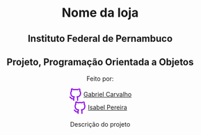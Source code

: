 <div align="center">
    <h1>Nome da loja</h1>
    <h2>Instituto Federal de Pernambuco</h2>
    <h2>Projeto, Programação Orientada a Objetos</h2>
</div>
<div align="center">
    <p>Feito por:</p>
    <div>
        <img src="img/githubsybl.png" alt="GitHub logo" align="center" width='30px' height='30px'>
        <a href="https://github.com/GabPhoenix">Gabriel Carvalho</a>
    </div>
    <div>
        <img src="img/githubsybl.png" alt="GitHub logo" align="center" width='30px' height='30px'>
        <a href="https://github.com/Isabel-Pereira">Isabel Pereira</a>
    </div>
</div>
<div align="center">
    <p>Descrição do projeto</p>
</div>